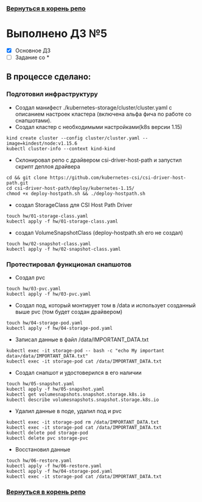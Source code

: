 ### [Вернуться в корень репо](/../../)

# Выполнено ДЗ №5

 - [x] Основное ДЗ
 - [ ] Задание со *
## В процессе сделано:

### Подготовил инфраструктуру
- Создал манифест ./kubernetes-storage/cluster/cluster.yaml с описанием настроек кластера (включена альфа фича по работе со снапшотами).
- Создал кластер с необходимыми настройками(k8s версии 1.15)
~~~
kind create cluster --config cluster/cluster.yaml --image=kindest/node:v1.15.6 
kubectl cluster-info --context kind-kind
~~~
- Склонировал репо с драйвером csi-driver-host-path и запустил скрипт деплоя драйвера
~~~
cd && git clone https://github.com/kubernetes-csi/csi-driver-host-path.git
cd csi-driver-host-path/deploy/kubernetes-1.15/
chmod +x deploy-hostpath.sh && ./deploy-hostpath.sh
~~~
- создал StorageClass для CSI Host Path Driver
~~~
touch hw/01-storage-class.yaml
kubectl apply -f hw/01-storage-class.yaml
~~~
- создал VolumeSnapshotClass (deploy-hostpath.sh его не создал)
~~~
touch hw/02-snapshot-class.yaml 
kubectl apply -f hw/02-snapshot-class.yaml 
~~~

### Протестировал функционал снапшотов
- Создал pvc
~~~
touch hw/03-pvc.yaml
kubectl apply -f hw/03-pvc.yaml
~~~
- Создал под, который монтирует том в /data и использует созданный выше pvc (том будет создан драйвером)
~~~
touch hw/04-storage-pod.yaml
kubectl apply -f hw/04-storage-pod.yaml
~~~
- Записал данные в файл /data/IMPORTANT_DATA.txt
~~~
kubectl exec -it storage-pod -- bash -c "echo My important data>/data/IMPORTANT_DATA.txt"
kubectl exec -it storage-pod cat /data/IMPORTANT_DATA.txt
~~~
- Создал снапшот и удостоверился в его наличии
~~~
touch hw/05-snapshot.yaml
kubectl apply -f hw/05-snapshot.yaml
kubectl get volumesnapshots.snapshot.storage.k8s.io
kubectl describe volumesnapshots.snapshot.storage.k8s.io
~~~
- Удалил данные в поде, удалил под и pvc
~~~
kubectl exec -it storage-pod rm /data/IMPORTANT_DATA.txt
kubectl exec -it storage-pod cat /data/IMPORTANT_DATA.txt
kubectl delete pod storage-pod
kubectl delete pvc storage-pvc
~~~
- Восстановил данные
~~~
touch hw/06-restore.yaml
kubectl apply -f hw/06-restore.yaml
kubectl apply -f hw/04-storage-pod.yaml
kubectl exec -it storage-pod cat /data/IMPORTANT_DATA.txt
~~~


### [Вернуться в корень репо](/../../)